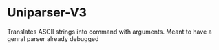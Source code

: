 # Uniparser-V3
Translates ASCII strings into command with arguments. Meant to have a genral parser already debugged
